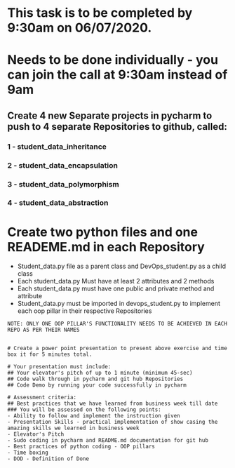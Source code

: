 # This task is to be completed by 9:30am on 06/07/2020.
# Needs to be done individually - you can join the call at 9:30am instead of 9am

## Create 4 new Separate projects in pycharm to push to 4 separate Repositories to github, called: 

### 1 - student_data_inheritance 
### 2 - student_data_encapsulation
### 3 - student_data_polymorphism
### 4 - student_data_abstraction

# Create two python files and one READEME.md in each Repository
- Student_data.py file as a parent class and DevOps_student.py as a child class
- Each student_data.py Must have at least 2 attributes and 2 methods
- Each student_data.py must have one public and private method and attribute
- Student_data.py must be imported in devops_student.py to implement each oop pillar in their respective Repositories 

``` 
NOTE: ONLY ONE OOP PILLAR'S FUNCTIONALITY NEEDS TO BE ACHIEVED IN EACH REPO AS PER THEIR NAMES

```


```

# Create a power point presentation to present above exercise and time box it for 5 minutes total.

# Your presentation must include:
## Your elevator's pitch of up to 1 minute (minimum 45-sec)
## Code walk through in pycharm and git hub Repositories
## Code Demo by running your code successfully in pycharm

# Assessment criteria:
## Best practices that we have learned from business week till date
### You will be assessed on the following points:
- Ability to follow and implement the instruction given
- Presentation Skills - practical implementation of show casing the amazing skills we learned in business week
- Elevator's Pitch
- Sudo coding in pycharm and README.md documentation for git hub
- Best practices of python coding - OOP pillars
- Time boxing 
- DOD - Definition of Done
